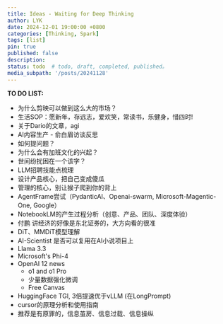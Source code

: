 ```yaml
---
title: Ideas - Waiting for Deep Thinking
author: LYK
date: 2024-12-01 19:00:00 +0800
categories: [Thinking, Spark]
tags: [list]
pin: true
published: false
description: 
status: todo  # todo, draft, completed, published。
media_subpath: '/posts/20241128'
---
```



**TO DO LIST:**  
- 为什么剪映可以做到这么大的市场？
- 生活SOP：愿新年，存远志，爱欢笑，常读书，乐健身，惜四时!
- 关于Dario的文章，agi
- AI内容生产 - 俞白眉访谈反思
- 如何提问题？
- 为什么会有加班文化的兴起？
- 世间纷扰困在一个该字？
- LLM招聘技能点梳理
- 设计产品核心，把自己变成傻瓜
- 管理的核心，别让猴子爬到你的背上
- AgentFrame尝试（PydanticAI、Openai-swarm, Microsoft-Magentic-One, Google）
- NotebookLM的产生过程分析（创意、产品、团队、深度体验）
- 付鹏 讲经济的好像是东北证券的，大方向看的很准
- DiT、MMDiT模型理解
- AI-Scientist 是否可以复用在AI小说项目上
- Llama 3.3 
- Microsoft's Phi-4
- OpenAI 12 news
    - o1 and o1 Pro
    - 少量数据强化微调
    - Free Canvas
- HuggingFace TGI, 3倍提速优于vLLM (在LongPrompt)
- cursor的原理分析和使用指南
- 推荐是有原罪的，信息茧房、信息过载、信息操纵
    





